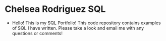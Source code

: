# Chelsea Rodriguez SQL
* Hello! 
This is my SQL Portfolio! This code repository contains examples of SQL I have written. Please take a look and email me with any questions or comments! 
